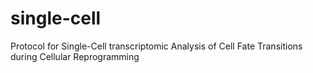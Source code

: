 # single-cell
Protocol for Single-Cell transcriptomic Analysis of Cell Fate Transitions during Cellular Reprogramming
